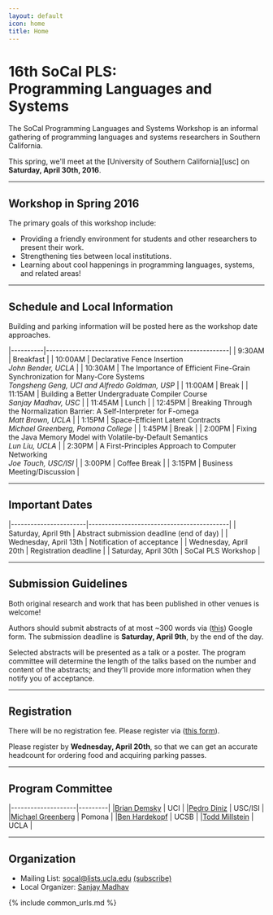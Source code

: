```yaml
---
layout: default
icon: home
title: Home
---
```


# 16th SoCal PLS: <br> Programming Languages and Systems

The SoCal Programming Languages and Systems Workshop is an informal gathering of
programming languages and systems researchers in Southern California.

This spring, we'll meet at the [University of Southern California][usc] on
**Saturday, April 30th, 2016**.

---

## Workshop in Spring 2016

The primary goals of this workshop include:

* Providing a friendly environment for students and other researchers to present
  their work.
* Strengthening ties between local institutions.
* Learning about cool happenings in programming languages, systems, and related
  areas!

---

## Schedule and Local Information

Building and parking information will be posted here as the workshop date
approaches.

|----------|--------------------------------------------------------|
| 9:30AM   | Breakfast                                              |
| 10:00AM  | Declarative Fence Insertion<br>*John Bender, UCLA*     |
| 10:30AM  | The Importance of Efficient Fine-Grain Synchronization for Many-Core Systems<br>*Tongsheng Geng, UCI and Alfredo Goldman, USP* |
| 11:00AM  | Break                                                  |
| 11:15AM  | Building a Better Undergraduate Compiler Course<br>*Sanjay Madhav, USC* |
| 11:45AM  | Lunch                                                  |
| 12:45PM  | Breaking Through the Normalization Barrier: A Self-Interpreter for F-omega<br>*Matt Brown, UCLA* |
| 1:15PM   | Space-Efficient Latent Contracts<br>*Michael Greenberg, Pomona College* |
| 1:45PM   | Break                                                  |
| 2:00PM   | Fixing the Java Memory Model with Volatile-by-Default Semantics<br>*Lun Liu, UCLA* |
| 2:30PM   | A First-Principles Approach to Computer Networking<br>*Joe Touch, USC/ISI* |
| 3:00PM   | Coffee Break                                           |
| 3:15PM   | Business Meeting/Discussion                            |

---

## Important Dates

|-----------------------|-------------------------------------------|
| Saturday, April 9th   | Abstract submission deadline (end of day) |
| Wednesday, April 13th | Notification of acceptance                |
| Wednesday, April 20th | Registration deadline                     |
| Saturday, April 30th  | SoCal PLS Workshop                        |

---

## Submission Guidelines

Both original research and work that has been published in other venues is
welcome!

Authors should submit abstracts of at most ~300 words via ([this](https://docs.google.com/forms/d/1SfidMAP8eHP8V1gFlninJflKH3Tvj2hNnpz0JB1ZxUY/viewform)) Google
form. The submission deadline is **Saturday, April 9th**, by the end of the day.

Selected abstracts will be presented as a talk or a poster. The program
committee will determine the length of the talks based on the number and content
of the abstracts; and they'll provide more information when they notify you of
acceptance.

---

## Registration

There will be no registration fee. Please register via ([this form](http://goo.gl/forms/AptCpvr9yE)).

Please register by **Wednesday, April 20th**, so that we can get an accurate
headcount for ordering food and acquiring parking passes.

---

## Program Committee

|--------------------|---------|
|[Brian Demsky](http://plrg.eecs.uci.edu/)               | UCI     |
|[Pedro Diniz](http://www.isi.edu/~pedro/)               | USC/ISI |
|[Michael Greenberg](http://www.cs.pomona.edu/~michael/) | Pomona  |
|[Ben Hardekopf](http://www.cs.ucsb.edu/~benh/)          | UCSB    |
|[Todd Millstein](http://web.cs.ucla.edu/~todd/)         | UCLA    |

---

## Organization

* Mailing List: socal@lists.ucla.edu
  [(subscribe)](http://lists.ucla.edu/cgi-bin/mailman/listinfo/socal)
* Local Organizer:
  [Sanjay Madhav](http://itp.usc.edu/faculty-staff/sanjay-madhav/)

{% include common_urls.md %}
